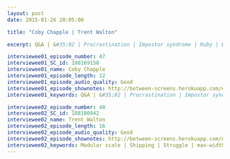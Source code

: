 ```yaml
---
layout: post
date: 2015-01-26 20:05:00

title: "Coby Chapple | Trent Walton"

excerpt: Q&A | &#35;02 | Procrastination | Impostor syndrome | Ruby | Being opinionated | Process / technology police | Practicality over purity | Ego || Modular scale | Shipping | Struggle | max-width | Design sprints | Mobile-first design 

interviewee01_episode_number: 47
interviewee01_SC_id: 188169158
interviewee01_name: Coby Chapple
interviewee01_episode_length: 12
interviewee01_episode_audio_quality: Good
interviewee01_episode_shownotes: http://between-screens.herokuapp.com/episodes/47
interviewee01_keywords: Q&A | &#35;02 | Procrastination | Impostor syndrome | Ruby | Being opinionated | Process / technology police | Ego | Practicality over purity

interviewee02_episode_number: 48
interviewee02_SC_id: 188180942
interviewee02_name: Trent Walton
interviewee02_episode_length: 16
interviewee02_episode_audio_quality: Good
interviewee02_episode_shownotes: http://between-screens.herokuapp.com/episodes/48
interviewee02_keywords: Modular scale | Shipping | Struggle | max-width | Design sprints | Mobile-first design
---
```

